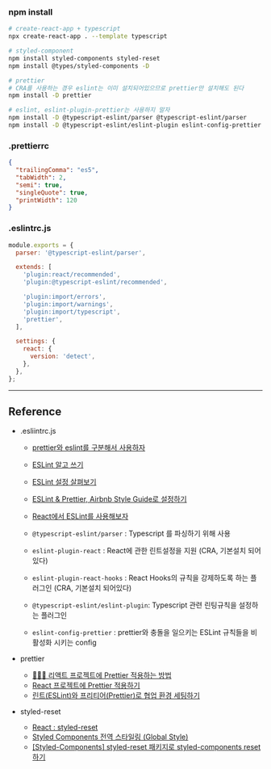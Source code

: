 ### npm install

```bash
# create-react-app + typescript
npx create-react-app . --template typescript

# styled-component
npm install styled-components styled-reset
npm install @types/styled-components -D

# prettier
# CRA를 사용하는 경우 eslint는 이미 설치되어있으므로 prettier만 설치해도 된다
npm install -D prettier

# eslint, eslint-plugin-prettier는 사용하지 말자
npm install -D @typescript-eslint/parser @typescript-eslint/parser 
npm install -D @typescript-eslint/eslint-plugin eslint-config-prettier

```

### .prettierrc

```json
{
  "trailingComma": "es5",
  "tabWidth": 2,
  "semi": true,
  "singleQuote": true,
  "printWidth": 120
}
```

### .eslintrc.js

```js
module.exports = {
  parser: '@typescript-eslint/parser',

  extends: [
    'plugin:react/recommended',
    'plugin:@typescript-eslint/recommended',

    'plugin:import/errors',
    'plugin:import/warnings',
    'plugin:import/typescript',
    'prettier',
  ],

  settings: {
    react: {
      version: 'detect',
    },
  },
};
```

---

## Reference

- .esliintrc.js

  - [prettier와 eslint를 구분해서 사용하자](https://yrnana.dev/post/2021-03-21-prettier-eslint)
  - [ESLint 알고 쓰기](https://yrnana.dev/post/2021-09-02-eslint)
  - [ESLint 설정 살펴보기](https://velog.io/@kyusung/eslint-config-2)
  - [ESLint & Prettier, Airbnb Style Guide로 설정하기](https://velog.io/@_jouz_ryul/ESLint-Prettier-Airbnb-Style-Guide%EB%A1%9C-%EC%84%A4%EC%A0%95%ED%95%98%EA%B8%B0)
  - [React에서 ESLint를 사용해보자](https://velog.io/@do_dadu/ESLint%EB%A5%BC-%EC%82%AC%EC%9A%A9%ED%95%B4%EB%B3%B4%EC%9E%90)

  - `@typescript-eslint/parser` : Typescript 를 파싱하기 위해 사용
  - `eslint-plugin-react` : React에 관한 린트설정을 지원 (CRA, 기본설치 되어있다)
  - `eslint-plugin-react-hooks` : React Hooks의 규칙을 강제하도록 하는 플러그인 (CRA, 기본설치 되어있다)
  - `@typescript-eslint/eslint-plugin`: Typescript 관련 린팅규칙을 설정하는 플러그인
  - `eslint-config-prettier` : prettier와 충돌을 일으키는 ESLint 규칙들을 비활성화 시키는 config

- prettier

  - [👩🏻‍💻 리액트 프로젝트에 Prettier 적용하는 방법](https://www.youtube.com/watch?v=T4WnS6stcK8&t=631s)
  - [React 프로젝트에 Prettier 적용하기](https://leehwarang.github.io/2020/06/24/prettier.html)
  - [린트(ESLint)와 프리티어(Prettier)로 협업 환경 세팅하기](https://www.youtube.com/watch?v=Y3kjHM7d3Zo)

- styled-reset
  - [React : styled-reset](https://velog.io/@daymoon_/React-styled-reset)
  - [Styled Components 전역 스타일링 (Global Style)](https://www.daleseo.com/styled-components-global-style/)
  - [[Styled-Components] styled-reset 패키지로 styled-components reset하기](https://wonit.tistory.com/301)
